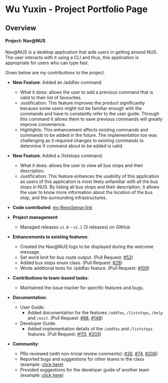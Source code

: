 # Wu Yuxin - Project Portfolio Page

## Overview
#### Project: Nav@NUS
Nav@NUS is a desktop application that aids users in getting around NUS. The user interacts with it using a CLI and thus,
this application is appropriate for users who can type fast.

Given below are my contributions to the project.

* **New Feature**: Added an /addfav command
  * What it does: allows the user to add a previous command that is valid to their list of favourites.
  * Justification: This feature improves the product significantly because some users might not be familiar enough with
   the commands and have to constantly refer to the user guide.
   Through this command it allows them to save previous commands will greatly improve convenience.
  * Highlights: This enhancement affects existing commands and commands to be added in the future. 
  The implementation too was challenging as it required changes to existing commands to determine if command about to be added is valid.
  
* **New Feature**: Added a /liststops command.
  * What it does: allows the user to view all bus stops and their description.
  * Justification: This feature enhances the usability of this application as users of this application is most likely unfamiliar with all the bus stops in NUS.
  By listing all bus stops and their description, it allows the user to know more information about the location of the bus stop, and the surrounding infrastructures.
 
* **Code contributed**: [my RepoSense link](https://nus-cs2113-ay2021s1.github.io/tp-dashboard/#breakdown=true&search=Lezn0&sort=groupTitle&sortWithin=title&since=2020-09-27&timeframe=commit&mergegroup=&groupSelect=groupByRepos&checkedFileTypes=docs~functional-code~test-code~other)

* **Project management**:
  * Managed releases `v1.0` - `v2.1` (3 releases) on GitHub

* **Enhancements to existing features**:
  * Created the Nav@NUS logo to be displayed during the welcome message.
  * Set word limit for bus route output. (Pull Request: [\#52](https://github.com/AY2021S1-CS2113T-F14-3/tp/pull/52))
  * Added bus stops enum class. (Pull Request: [\#28](https://github.com/AY2021S1-CS2113T-F14-3/tp/pull/28))
  * Wrote additional tests for /addfav feature. (Pull Request: [\#109](https://github.com/AY2021S1-CS2113T-F14-3/tp/pull/109))
  
* **Contributions to team-based tasks**:
  * Maintained the issue tracker for specific features and bugs.

* **Documentation**:
  * User Guide:
    * Added documentation for the features `/addfav`, `/liststops`, `/help` and `/exit`. (Pull Request: [\#88](https://github.com/AY2021S1-CS2113T-F14-3/tp/pull/88),
    [\#148](https://github.com/AY2021S1-CS2113T-F14-3/tp/pull/148))
  * Developer Guide:
    * Added implementation details of the `/addfav` and `/liststops` features. (Pull Request: [\#113](https://github.com/AY2021S1-CS2113T-F14-3/tp/pull/113),
    [\#203](https://github.com/AY2021S1-CS2113T-F14-3/tp/pull/203))
    
* **Community**:
  * PRs reviewed (with non-trivial review comments): [\#26](https://github.com/AY2021S1-CS2113T-F14-3/tp/pull/26), [\#74](https://github.com/AY2021S1-CS2113T-F14-3/tp/pull/74), [\#206](https://github.com/AY2021S1-CS2113T-F14-3/tp/pull/206))
  * Reported bugs and suggestions for other teams in the class (example: [click here](https://github.com/Lezn0/ped/issues))
  * Provided suggestions for the developer guide of another team (example: [click here](https://github.com/nus-cs2113-AY2021S1/tp/pull/36#discussion_r514890722))
